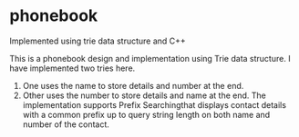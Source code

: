 # phonebook
Implemented using trie data structure and C++

This is a phonebook design and implementation using Trie data structure. I have implemented two tries here.

  1. One uses the name to store details and number at the end.
  2. Other uses the number to store details and name at the end.
The implementation supports Prefix Searchingthat displays contact details with a common prefix up to query string length on both name and number of the contact.


